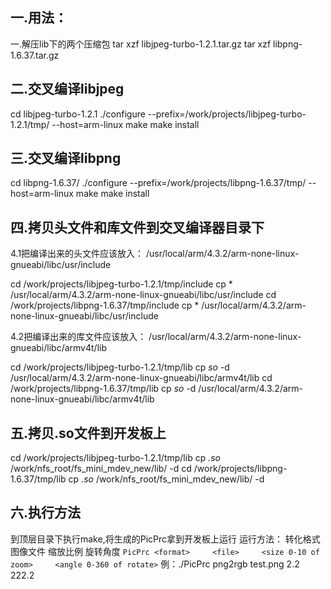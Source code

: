 ## 一.用法：
一.解压lib下的两个压缩包
tar xzf libjpeg-turbo-1.2.1.tar.gz
tar xzf libpng-1.6.37.tar.gz



## 二.交叉编译libjpeg

cd libjpeg-turbo-1.2.1
./configure --prefix=/work/projects/libjpeg-turbo-1.2.1/tmp/ --host=arm-linux
make
make install 	



## 三.交叉编译libpng

cd libpng-1.6.37/
./configure --prefix=/work/projects/libpng-1.6.37/tmp/ --host=arm-linux
make
make install 	



## 四.拷贝头文件和库文件到交叉编译器目录下

4.1把编译出来的头文件应该放入：
/usr/local/arm/4.3.2/arm-none-linux-gnueabi/libc/usr/include

cd  /work/projects/libjpeg-turbo-1.2.1/tmp/include
cp * /usr/local/arm/4.3.2/arm-none-linux-gnueabi/libc/usr/include
cd  /work/projects/libpng-1.6.37/tmp/include
cp * /usr/local/arm/4.3.2/arm-none-linux-gnueabi/libc/usr/include

4.2把编译出来的库文件应该放入：
/usr/local/arm/4.3.2/arm-none-linux-gnueabi/libc/armv4t/lib

cd  /work/projects/libjpeg-turbo-1.2.1/tmp/lib
cp *so* -d /usr/local/arm/4.3.2/arm-none-linux-gnueabi/libc/armv4t/lib
cd  /work/projects/libpng-1.6.37/tmp/lib
cp *so* -d /usr/local/arm/4.3.2/arm-none-linux-gnueabi/libc/armv4t/lib



## 五.拷贝.so文件到开发板上

cd  /work/projects/libjpeg-turbo-1.2.1/tmp/lib
cp *.so* /work/nfs_root/fs_mini_mdev_new/lib/ -d
cd  /work/projects/libpng-1.6.37/tmp/lib
cp *.so* /work/nfs_root/fs_mini_mdev_new/lib/ -d



## 六.执行方法

到顶层目录下执行make,将生成的PicPrc拿到开发板上运行
运行方法：
        转化格式   图像文件		       缩放比例				旋转角度
`PicPrc <format>     <file>     <size 0-10 of zoom>     <angle 0-360 of rotate>`
例：./PicPrc png2rgb test.png 2.2 222.2